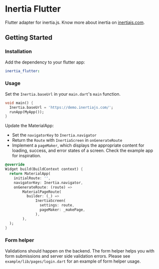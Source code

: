 # Inertia Flutter

Flutter adapter for inertia.js. Know more about inertia on [inertiajs.com](https://inertiajs.com).

## Getting Started

### Installation

Add the dependency to your flutter app:

```yaml
inertia_flutter:
```

### Usage
Set the `Inertia.baseUrl` in your `main.dart`'s `main` function.

```dart
void main() {
  Inertia.baseUrl = 'https://demo.inertiajs.com/';
  runApp(MyApp());
}
```

Update the MaterialApp:
- Set the `navigatorKey` to `Inertia.navigator`
- Return the `Route` with `InertiaScreen` in `onGenerateRoute`
- Implement a `pageMaker`, which displays the appropriate content for loading, success, and error states of a screen. Check the example app for inspiration. 

```dart
@override
Widget build(BuildContext context) {
  return MaterialApp(
    initialRoute: '',
    navigatorKey: Inertia.navigator,
    onGenerateRoute: (route) =>
        MaterialPageRoute(
          builder: (_) =>
              InertiaScreen(
                settings: route,
                pageMaker: _makePage,
              ),
        ),
  );
}
```

### Form helper
Validations should happen on the backend. The form helper helps you with form submissions and server side validation errors.
Please see `example/lib/pages/login.dart` for an example of form helper usage.